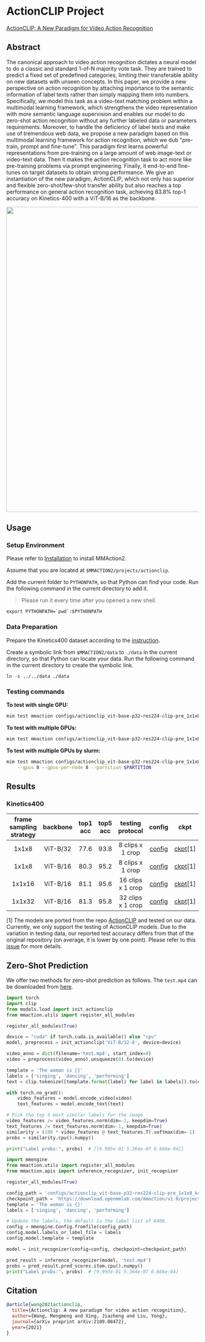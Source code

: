 # ActionCLIP Project

[ActionCLIP: A New Paradigm for Video Action Recognition](https://arxiv.org/abs/2109.08472)

<!-- [ALGORITHM] -->

## Abstract

<!-- [ABSTRACT] -->

The canonical approach to video action recognition dictates a neural model to do a classic and standard 1-of-N majority vote task. They are trained to predict a fixed set of predefined categories, limiting their transferable ability on new datasets with unseen concepts. In this paper, we provide a new perspective on action recognition by attaching importance to the semantic information of label texts rather than simply mapping them into numbers. Specifically, we model this task as a video-text matching problem within a multimodal learning framework, which strengthens the video representation with more semantic language supervision and enables our model to do zero-shot action recognition without any further labeled data or parameters requirements. Moreover, to handle the deficiency of label texts and make use of tremendous web data, we propose a new paradigm based on this multimodal learning framework for action recognition, which we dub "pre-train, prompt and fine-tune". This paradigm first learns powerful representations from pre-training on a large amount of web image-text or video-text data. Then it makes the action recognition task to act more like pre-training problems via prompt engineering. Finally, it end-to-end fine-tunes on target datasets to obtain strong performance. We give an instantiation of the new paradigm, ActionCLIP, which not only has superior and flexible zero-shot/few-shot transfer ability but also reaches a top performance on general action recognition task, achieving 83.8% top-1 accuracy on Kinetics-400 with a ViT-B/16 as the backbone.

<!-- [IMAGE] -->

<div align=center>
<img src="https://user-images.githubusercontent.com/58767402/223127347-135bb92b-2dee-46d9-95fc-cebf65c27fc8.png" width="800"/>
</div>

## Usage

### Setup Environment

Please refer to [Installation](https://mmaction2.readthedocs.io/en/latest/get_started/installation.html) to install MMAction2.

Assume that you are located at `$MMACTION2/projects/actionclip`.

Add the current folder to `PYTHONPATH`, so that Python can find your code. Run the following command in the current directory to add it.

> Please run it every time after you opened a new shell.

```shell
export PYTHONPATH=`pwd`:$PYTHONPATH
```

### Data Preparation

Prepare the Kinetics400 dataset according to the [instruction](https://github.com/open-mmlab/mmaction2/blob/main/tools/data/kinetics/README.md).

Create a symbolic link from `$MMACTION2/data` to `./data` in the current directory, so that Python can locate your data. Run the following command in the current directory to create the symbolic link.

```shell
ln -s ../../data ./data
```

### Testing commands

**To test with single GPU:**

```bash
mim test mmaction configs/actionclip_vit-base-p32-res224-clip-pre_1x1x8_k400-rgb.py --checkpoint $CHECKPOINT
```

**To test with multiple GPUs:**

```bash
mim test mmaction configs/actionclip_vit-base-p32-res224-clip-pre_1x1x8_k400-rgb.py --checkpoint $CHECKPOINT --launcher pytorch --gpus 8
```

**To test with multiple GPUs by slurm:**

```bash
mim test mmaction configs/actionclip_vit-base-p32-res224-clip-pre_1x1x8_k400-rgb.py --checkpoint $CHECKPOINT --launcher slurm \
    --gpus 8 --gpus-per-node 8 --partition $PARTITION
```

## Results

### Kinetics400

| frame sampling strategy | backbone | top1 acc | top5 acc |testing protocol |                     config                     |                     ckpt                     |   
| :---------------------: | :------: | :------: | :--:|:--------------: | :--------------------------------------------: | :------------------------------------------: |
|       1x1x8       |   ViT-B/32   |   77.6  | 93.8  |  8 clips  x 1 crop   | [config](./configs/actionclip_vit-base-p32-res224-clip-pre_1x1x8_k400-rgb.py) | [ckpt](https://download.openmmlab.com/mmaction/v1.0/projects/actionclip/actionclip_vit-base-p32-res224-clip-pre_1x1x8_k400-rgb/vit-b-32-8f.pth)\[1\] |
|       1x1x8       |    ViT-B/16   |   80.3  |  95.2 |  8 clips  x 1 crop     | [config](./configs/actionclip_vit-base-p16-res224-clip-pre_1x1x8_k400-rgb.py) | [ckpt](https://download.openmmlab.com/mmaction/v1.0/projects/actionclip/actionclip_vit-base-p16-res224-clip-pre_1x1x8_k400-rgb/vit-b-16-8f.pth)\[1\] |
|       1x1x16       |   ViT-B/16   | 81.1   | 95.6   | 16 clips  x 1 crop     | [config](./configs/actionclip_vit-base-p16-res224-clip-pre_1x1x16_k400-rgb.py) | [ckpt](https://download.openmmlab.com/mmaction/v1.0/projects/actionclip/actionclip_vit-base-p16-res224-clip-pre_1x1x16_k400-rgb/vit-b-16-16f.pth)\[1\] |
|       1x1x32       |   ViT-B/16   |   81.3  |  95.8  | 32 clips  x 1 crop     | [config](./configs/actionclip_vit-base-p16-res224-clip-pre_1x1x32_k400-rgb.py) | [ckpt](https://download.openmmlab.com/mmaction/v1.0/projects/actionclip/actionclip_vit-base-p16-res224-clip-pre_1x1x32_k400-rgb/vit-b-16-32f.pth)\[1\] |

\[1\] The models are ported from the repo [ActionCLIP](https://github.com/sallymmx/ActionCLIP) and tested on our data. Currently, we only support the testing of ActionCLIP models. Due to the variation in testing data, our reported test accuracy differs from that of the original repository (on average, it is lower by one point). Please refer to this [issue](https://github.com/sallymmx/ActionCLIP/issues/14) for more details.

## Zero-Shot Prediction

We offer two methods for zero-shot prediction as follows. The `test.mp4` can be downloaded from [here](https://github-production-user-asset-6210df.s3.amazonaws.com/58767402/237333525-89ebee9a-573e-4e27-9047-0ad6422fa82f.mp4).

```python
import torch
import clip
from models.load import init_actionclip
from mmaction.utils import register_all_modules

register_all_modules(True)

device = "cuda" if torch.cuda.is_available() else "cpu"
model, preprocess = init_actionclip('ViT-B/32-8', device=device)

video_anno = dict(filename='test.mp4', start_index=0)
video = preprocess(video_anno).unsqueeze(0).to(device)

template = 'The woman is {}'
labels = ['singing', 'dancing', 'performing']
text = clip.tokenize([template.format(label) for label in labels]).to(device)

with torch.no_grad():
    video_features = model.encode_video(video)
    text_features = model.encode_text(text)

# Pick the top 5 most similar labels for the image
video_features /= video_features.norm(dim=-1, keepdim=True)
text_features /= text_features.norm(dim=-1, keepdim=True)
similarity = (100 * video_features @ text_features.T).softmax(dim=-1)
probs = similarity.cpu().numpy()

print("Label probs:", probs)  # [[9.995e-01 5.364e-07 6.666e-04]]
```

```python
import mmengine
from mmaction.utils import register_all_modules
from mmaction.apis import inference_recognizer, init_recognizer

register_all_modules(True)

config_path = 'configs/actionclip_vit-base-p32-res224-clip-pre_1x1x8_k400-rgb.py'
checkpoint_path = 'https://download.openmmlab.com/mmaction/v1.0/projects/actionclip/actionclip_vit-base-p32-res224-clip-pre_1x1x8_k400-rgb/vit-b-32-8f.pth'
template = 'The woman is {}'
labels = ['singing', 'dancing', 'performing']

# Update the labels, the default is the label list of K400.
config = mmengine.Config.fromfile(config_path)
config.model.labels_or_label_file = labels
config.model.template = template

model = init_recognizer(config=config, checkpoint=checkpoint_path)

pred_result = inference_recognizer(model, 'test.mp4')
probs = pred_result.pred_scores.item.cpu().numpy()
print("Label probs:", probs)  # [9.995e-01 5.364e-07 6.666e-04]
```



## Citation

<!-- Replace to the citation of the paper your project refers to. -->

```bibtex
@article{wang2021actionclip,
  title={Actionclip: A new paradigm for video action recognition},
  author={Wang, Mengmeng and Xing, Jiazheng and Liu, Yong},
  journal={arXiv preprint arXiv:2109.08472},
  year={2021}
}
```
